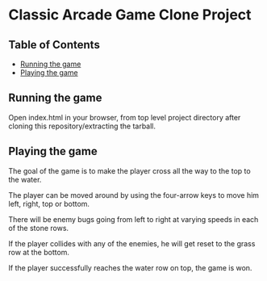 # Classic Arcade Game Clone Project

## Table of Contents

* [Running the game](#running)
* [Playing the game](#playing)

## Running the game

Open index.html in your browser, from top level project directory after cloning this repository/extracting the
tarball. 

## Playing the game

The goal of the game is to make the player cross all the way to the top to the water.

The player can be moved around by using the four-arrow keys to move him left, right, top or bottom.

There will be enemy bugs going from left to right at varying speeds in each of the stone rows.

If the player collides with any of the enemies, he will get reset to the grass row at the bottom.

If the player successfully reaches the water row on top, the game is won.







